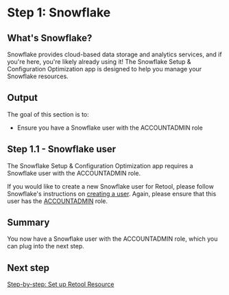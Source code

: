 # Step 1: Snowflake

## What's Snowflake?
Snowflake provides cloud-based data storage and analytics services, and if you're here, you're likely already using it! The Snowflake Setup & Configuration Optimization app is designed to help you manage your Snowflake resources.

## Output
The goal of this section is to:
* Ensure you have a Snowflake user with the ACCOUNTADMIN role

## Step 1.1 - Snowflake user
The Snowflake Setup & Configuration Optimization app requires a Snowflake user with the ACCOUNTADMIN role. 

If you would like to create a new Snowflake user for Retool, please follow Snowflake's instructions on [creating a user](https://docs.snowflake.com/en/user-guide/admin-user-management.html#creating-users). Again, please ensure that this user has the [ACCOUNTADMIN](https://docs.snowflake.com/en/user-guide/security-access-control-considerations.html#using-the-accountadmin-role) role.

## Summary
You now have a Snowflake user with the ACCOUNTADMIN role, which you can plug into the next step.

## Next step
[Step-by-step: Set up Retool Resource](./set-up-retool-resource.md)
